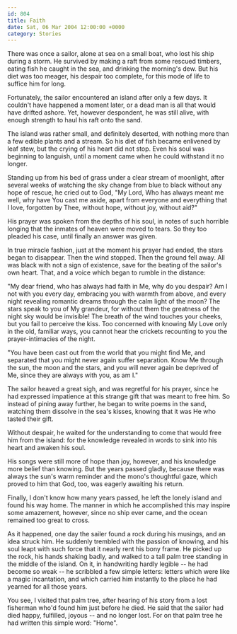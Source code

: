 ```yaml
---
id: 804
title: Faith
date: Sat, 06 Mar 2004 12:00:00 +0000
category: Stories
---
```


There was once a sailor, alone at sea on a small boat, who lost his ship
during a storm.  He survived by making a raft from some rescued timbers,
eating fish he caught in the sea, and drinking the morning's dew.  But
his diet was too meager, his despair too complete, for this mode of life
to suffice him for long.

Fortunately, the sailor encountered an island after only a few days.  It
couldn't have happened a moment later, or a dead man is all that would
have drifted ashore.  Yet, however despondent, he was still alive, with
enough strength to haul his raft onto the sand.

The island was rather small, and definitely deserted, with nothing more
than a few edible plants and a stream.  So his diet of fish became
enlivened by leaf stew, but the crying of his heart did not stop.  Even
his soul was beginning to languish, until a moment came when he could
withstand it no longer.

Standing up from his bed of grass under a clear stream of moonlight,
after several weeks of watching the sky change from blue to black
without any hope of rescue, he cried out to God, "My Lord, Who has
always meant me well, why have You cast me aside, apart from everyone
and everything that I love, forgotten by Thee, without hope, without
joy, without aid?"

His prayer was spoken from the depths of his soul, in notes of such
horrible longing that the inmates of heaven were moved to tears.  So
they too pleaded his case, until finally an answer was given.

In true miracle fashion, just at the moment his prayer had ended, the
stars began to disappear.  Then the wind stopped.  Then the ground fell
away.  All was black with not a sign of existence, save for the beating
of the sailor's own heart.  That, and a voice which began to rumble in
the distance:

"My dear friend, who has always had faith in Me, why do you despair?  Am
I not with you every day, embracing you with warmth from above, and
every night revealing romantic dreams through the calm light of the
moon?  The stars speak to you of My grandeur, for without them the
greatness of the night sky would be invisible!  The breath of the wind
touches your cheeks, but you fail to perceive the kiss.  Too concerned
with knowing My Love only in the old, familiar ways, you cannot hear the
crickets recounting to you the prayer-intimacies of the night.

"You have been cast out from the world that you might find Me, and
separated that you might never again suffer separation.  Know Me through
the sun, the moon and the stars, and you will never again be deprived of
Me, since they are always with you, as am I."

The sailor heaved a great sigh, and was regretful for his prayer, since
he had expressed impatience at this strange gift that was meant to free
him.  So instead of pining away further, he began to write poems in the
sand, watching them dissolve in the sea's kisses, knowing that it was He
who tasted their gift.

Without despair, he waited for the understanding to come that would free
him from the island: for the knowledge revealed in words to sink into
his heart and awaken his soul.

His songs were still more of hope than joy, however, and his knowledge
more belief than knowing.  But the years passed gladly, because there
was always the sun's warm reminder and the mono's thoughtful gaze, which
proved to him that God, too, was eagerly awaiting his return.

Finally, I don't know how many years passed, he left the lonely island
and found his way home.  The manner in which he accomplished this may
inspire some amazement, however, since no ship ever came, and the ocean
remained too great to cross.

As it happened, one day the sailer found a rock during his musings, and
an idea struck him.  He suddenly trembled with the passion of knowing,
and his soul leapt with such force that it nearly rent his bony frame.
He picked up the rock, his hands shaking badly, and walked to a tall
palm tree standing in the middle of the island.  On it, in handwriting
hardly legible -- he had become so weak -- he scribbled a few simple
letters: letters which were like a magic incantation, and which carried
him instantly to the place he had yearned for all those years.

You see, I visited that palm tree, after hearing of his story from a
lost fisherman who'd found him just before he died.  He said that the
sailor had died happy, fulfilled, joyous -- and no longer lost.  For on
that palm tree he had written this simple word: "Home".


